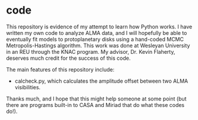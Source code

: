 # code
This repository is evidence of my attempt to learn how Python works. I have written my own code to analyze ALMA data, and
I will hopefully be able to eventually fit models to protoplanetary disks using a hand-coded MCMC Metropolis-Hastings
algorithm. This work was done at Wesleyan University in an REU through the KNAC program. My advisor, Dr. Kevin Flaherty,
deserves much credit for the success of this code.

The main features of this repository include:
  -   calcheck.py, which calculates the amplitude offset between two ALMA visibilities.

Thanks much, and I hope that this might help someone at some point (but there are programs built-in to CASA and Miriad that
do what these codes do!).
